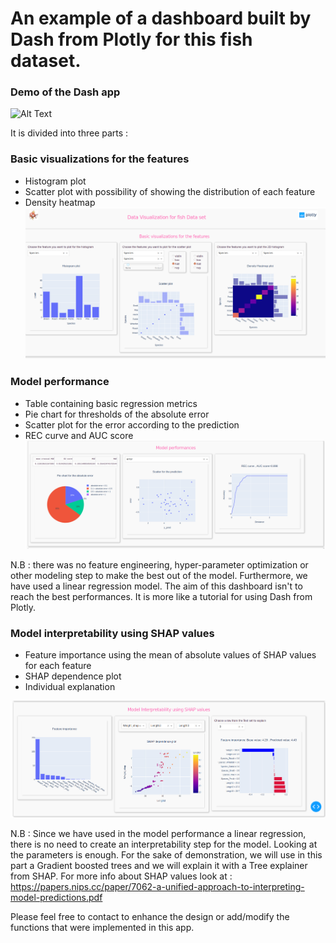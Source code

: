 # An example of a dashboard built by Dash from Plotly for this fish dataset.
### Demo of the Dash app
![Alt Text](https://github.com/kimakour/dashboard_dash_plotly/blob/main/images/dash_demo.gif)

It is divided into three parts :
### Basic visualizations for the features
- Histogram plot
- Scatter plot with possibility of showing the distribution of each feature
- Density heatmap 
![alt text](https://github.com/kimakour/dashboard_dash_plotly/blob/main/images/dash_1.png)

### Model performance
- Table containing basic regression metrics 
- Pie chart for thresholds of the absolute error 
- Scatter plot for the error according to the prediction 
- REC curve and AUC score 
![alt text](https://github.com/kimakour/dashboard_dash_plotly/blob/main/images/dash_2.png)

N.B : there was no feature engineering, hyper-parameter optimization or other modeling step to make the best out of the model.
Furthermore, we have used a linear regression model.
The aim of this dashboard isn't to reach the best performances. It is more like a tutorial for using Dash from Plotly.

### Model interpretability using SHAP values 
- Feature importance using the mean of absolute values of SHAP values for each feature
- SHAP dependence plot 
- Individual explanation 

![alt text](https://github.com/kimakour/dashboard_dash_plotly/blob/main/images/dash_3.png)

N.B : Since we have used in the model performance a linear regression, there is no need to create an interpretability step for the model.
Looking at the parameters is enough.
For the sake of demonstration, we will use in this part a Gradient boosted trees and we will explain it with a Tree explainer from SHAP.
For more info about SHAP values look at : https://papers.nips.cc/paper/7062-a-unified-approach-to-interpreting-model-predictions.pdf 

Please feel free to contact to enhance the design or add/modify the functions that were implemented in this app.
